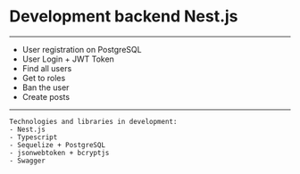 # Development backend Nest.js

***

* User registration on PostgreSQL
* User Login + JWT Token
* Find all users
* Get to roles
* Ban the user
* Create posts



***


```
Technologies and libraries in development:
- Nest.js
- Typescript
- Sequelize + PostgreSQL
- jsonwebtoken + bcryptjs
- Swagger
```








